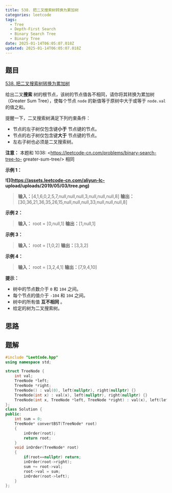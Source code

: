 ```yaml
---
title: 538. 把二叉搜索树转换为累加树
categories: leetcode
tags: 
  - Tree
  - Depth-First Search
  - Binary Search Tree
  - Binary Tree
date: 2025-01-14T06:05:07.018Z
updated: 2025-01-14T06:05:07.018Z
---
```


<!--more-->

## 题目

[538. 把二叉搜索树转换为累加树](https://leetcode.cn/problems/convert-bst-to-greater-tree)

给出二叉**搜索** 树的根节点，该树的节点值各不相同，请你将其转换为累加树（Greater Sum Tree），使每个节点 `node`
的新值等于原树中大于或等于 `node.val` 的值之和。

提醒一下，二叉搜索树满足下列约束条件：

  * 节点的左子树仅包含键**小于** 节点键的节点。
  * 节点的右子树仅包含键**大于** 节点键的节点。
  * 左右子树也必须是二叉搜索树。

**注意：** 本题和 1038: <https://leetcode-cn.com/problems/binary-search-tree-to-
greater-sum-tree/> 相同



**示例 1：**

**![](https://assets.leetcode-cn.com/aliyun-lc-
upload/uploads/2019/05/03/tree.png)**

> 
> 
> **输入：**[4,1,6,0,2,5,7,null,null,null,3,null,null,null,8]
> **输出：**[30,36,21,36,35,26,15,null,null,null,33,null,null,null,8]
> 

**示例 2：**

> 
> 
> **输入：** root = [0,null,1]
> **输出：**[1,null,1]
> 

**示例 3：**

> 
> 
> **输入：** root = [1,0,2]
> **输出：**[3,3,2]
> 

**示例 4：**

> 
> 
> **输入：** root = [3,2,4,1]
> **输出：**[7,9,4,10]
> 



**提示：**

  * 树中的节点数介于 `0` 和 `104` 之间。
  * 每个节点的值介于 `-104` 和 `104` 之间。
  * 树中的所有值 **互不相同** 。
  * 给定的树为二叉搜索树。



## 思路


## 题解

```cpp
#include "LeetCode.hpp"
using namespace std;

struct TreeNode {
    int val;
    TreeNode *left;
    TreeNode *right;
    TreeNode() : val(0), left(nullptr), right(nullptr) {}
    TreeNode(int x) : val(x), left(nullptr), right(nullptr) {}
    TreeNode(int x, TreeNode *left, TreeNode *right) : val(x), left(left), right(right) {}
};
class Solution {
public:
    int sum = 0;
    TreeNode* convertBST(TreeNode* root) 
    {
        inOrder(root);
        return root;
    }
    void inOrder(TreeNode* root)
    {
        if(root==nullptr) return;
        inOrder(root->right);
        sum += root->val;
        root->val = sum;
        inOrder(root->left);
    }
};
```
